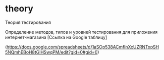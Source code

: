 # theory
Теория тестирования

Определение методов, типов и уровней тестирования для приложения интернет-магазина
[Ссылка на Google таблицу]

(https://docs.google.com/spreadsheets/d/1aSOp538ACmflnXcUZRNTxpSH5NQmhEBoH8tGIHSwqPM/edit?gid=0#gid=0)

